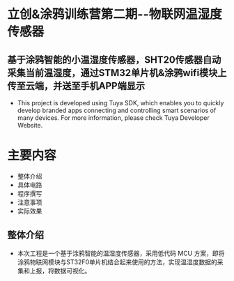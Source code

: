 立创&涂鸦训练营第二期--物联网温湿度传感器
==
基于涂鸦智能的小温湿度传感器，SHT20传感器自动采集当前温湿度，通过STM32单片机&涂鸦wifi模块上传至云端，并送至手机APP端显示
--
* This project is developed using Tuya SDK, which enables you to quickly develop branded
apps connecting and controlling smart scenarios of many devices.
For more information, please check Tuya Developer Website.
# 主要内容
* 整体介绍
* 具体电路
* 程序撰写
* 注意事项
* 实际效果
## 整体介绍

* 本次工程是一个基于涂鸦智能的温湿度传感器，采用低代码 MCU 方案，即将涂鸦物联网模块与ST32F0单片机结合起来使用的方法，实现温湿度数据的采集和上报，将数据可视化。
